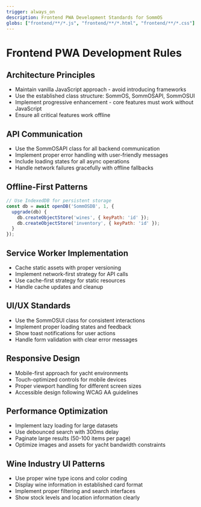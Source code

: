 ```yaml
---
trigger: always_on
description: Frontend PWA Development Standards for SommOS
globs: ["frontend/**/*.js", "frontend/**/*.html", "frontend/**/*.css"]
---
```


# Frontend PWA Development Rules

## Architecture Principles
- Maintain vanilla JavaScript approach - avoid introducing frameworks
- Use the established class structure: SommOS, SommOSAPI, SommOSUI
- Implement progressive enhancement - core features must work without JavaScript
- Ensure all critical features work offline

## API Communication
- Use the SommOSAPI class for all backend communication
- Implement proper error handling with user-friendly messages
- Include loading states for all async operations
- Handle network failures gracefully with offline fallbacks

## Offline-First Patterns
```javascript
// Use IndexedDB for persistent storage
const db = await openDB('SommOSDB', 1, {
  upgrade(db) {
    db.createObjectStore('wines', { keyPath: 'id' });
    db.createObjectStore('inventory', { keyPath: 'id' });
  }
});
```

## Service Worker Implementation
- Cache static assets with proper versioning
- Implement network-first strategy for API calls
- Use cache-first strategy for static resources
- Handle cache updates and cleanup

## UI/UX Standards
- Use the SommOSUI class for consistent interactions
- Implement proper loading states and feedback
- Show toast notifications for user actions
- Handle form validation with clear error messages

## Responsive Design
- Mobile-first approach for yacht environments
- Touch-optimized controls for mobile devices
- Proper viewport handling for different screen sizes
- Accessible design following WCAG AA guidelines

## Performance Optimization
- Implement lazy loading for large datasets
- Use debounced search with 300ms delay
- Paginate large results (50-100 items per page)
- Optimize images and assets for yacht bandwidth constraints

## Wine Industry UI Patterns
- Use proper wine type icons and color coding
- Display wine information in established card format
- Implement proper filtering and search interfaces
- Show stock levels and location information clearly